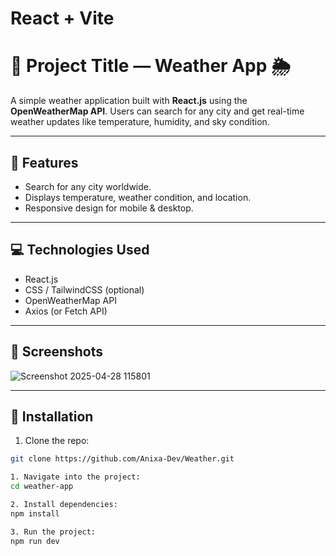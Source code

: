 # React + Vite

# 📌 Project Title — Weather App 🌦️

A simple weather application built with **React.js** using the **OpenWeatherMap API**. Users can search for any city and get real-time weather updates like temperature, humidity, and sky condition.

---

## 🚀 Features
- Search for any city worldwide.
- Displays temperature, weather condition, and location.
- Responsive design for mobile & desktop.

---

## 💻 Technologies Used
- React.js
- CSS / TailwindCSS (optional)
- OpenWeatherMap API
- Axios (or Fetch API)

---

## 📸 Screenshots
![Screenshot 2025-04-28 115801](https://github.com/user-attachments/assets/b8b4c76b-7719-4d71-88f4-47dc3e7ea751)


---

## 🔧 Installation

1. Clone the repo:
 ```bash
git clone https://github.com/Anixa-Dev/Weather.git

1. Navigate into the project:
cd weather-app

2. Install dependencies:
npm install

3. Run the project:
npm run dev
